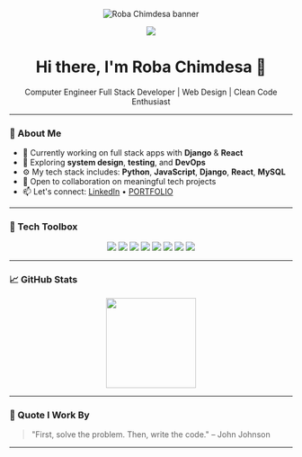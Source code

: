 <!-- Profile banner -->
<p align="center">
  <img src="roba_chimdesa_banner.png" alt="Roba Chimdesa banner" />
</p>

<!-- Typing effect -->
<p align="center">
  <img src="https://readme-typing-svg.herokuapp.com/?lines=Full+Stack+Developer;Web+Design+Specialist;Django+%26+React+Expert;Computer+Engineer;Clean+Code+Advocate&center=true&width=500&height=45">
</p>

<h1 align="center">Hi there, I'm Roba Chimdesa 👋</h1>

<p align="center">
  Computer Engineer Full Stack Developer | Web Design | Clean Code Enthusiast
</p>

---

### 💼 About Me

- 🔭 Currently working on full stack apps with **Django** & **React**
- 🌱 Exploring **system design**, **testing**, and **DevOps**
- ⚙️ My tech stack includes: **Python**, **JavaScript**, **Django**, **React**, **MySQL**
- 🤝 Open to collaboration on meaningful tech projects
- 📫 Let's connect: [LinkedIn](#) • [PORTFOLIO](https://robachimdesa-website.vercel.app/)

---

### 🧰 Tech Toolbox

<p align="center">
  <img src="https://img.shields.io/badge/Python-3670A0?style=for-the-badge&logo=python&logoColor=ffdd54"/>
  <img src="https://img.shields.io/badge/Django-092E20?style=for-the-badge&logo=django&logoColor=white"/>
  <img src="https://img.shields.io/badge/JavaScript-323330?style=for-the-badge&logo=javascript&logoColor=F7DF1E"/>
  <img src="https://img.shields.io/badge/React-20232A?style=for-the-badge&logo=react&logoColor=61DAFB"/>
  <img src="https://img.shields.io/badge/MySQL-4479A1?style=for-the-badge&logo=mysql&logoColor=white"/>
  <img src="https://img.shields.io/badge/Figma-F24E1E?style=for-the-badge&logo=figma&logoColor=white"/>
  <img src="https://img.shields.io/badge/Docker-2496ED?style=for-the-badge&logo=docker&logoColor=white"/>
  <img src="https://img.shields.io/badge/Git-F05032?style=for-the-badge&logo=git&logoColor=white"/>
</p>

---

### 📈 GitHub Stats

<p align="center">
  <img src="https://github-readme-stats.vercel.app/api/top-langs/?username=RobaChimdesa&layout=compact&theme=default" height="160"/>
</p>

---

### 🧠 Quote I Work By

> "First, solve the problem. Then, write the code." – John Johnson

---

